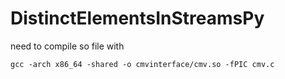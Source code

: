 # DistinctElementsInStreamsPy


need to compile so file with

`gcc -arch x86_64 -shared -o cmvinterface/cmv.so -fPIC cmv.c`
